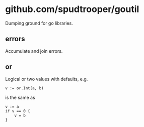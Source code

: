 # github.com/spudtrooper/goutil

Dumping ground for go libraries.

## errors
Accumulate and join errors.

## or
Logical or two values with defaults, e.g.

```
v := or.Int(a, b)
```

is the same as

```
v := a
if v == 0 {
    v = b
}
```